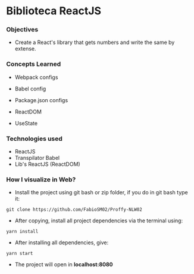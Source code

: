 # Biblioteca ReactJS

### Objectives

- Create a React's library that gets numbers and write the same by extense.

### Concepts Learned

- Webpack configs

- Babel config 

- Package.json configs

- ReactDOM

- UseState

  

### Technologies used

- ReactJS
- Transpilator Babel
- Lib's ReactJS (ReactDOM)

### How I visualize in Web?

- Install the project using git bash or zip folder, if you do in git bash type it:

```
git clone https://github.com/FabioSM02/Proffy-NLW02
```

- After copying, install all project dependencies via the terminal using:

```
yarn install
```

- After installing all dependencies, give:

```
yarn start
```

- The project will open in **localhost:8080**